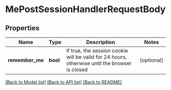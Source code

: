 # MePostSessionHandlerRequestBody

## Properties

Name | Type | Description | Notes
------------ | ------------- | ------------- | -------------
**remember_me** | **bool** | If true, the session cookie will be valid for 24 hours, otherwise until the browser is closed | [optional] 

[[Back to Model list]](../README.md#documentation-for-models) [[Back to API list]](../README.md#documentation-for-api-endpoints) [[Back to README]](../README.md)


